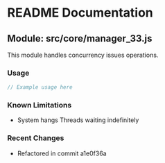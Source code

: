 # README Documentation

## Module: src/core/manager_33.js

This module handles concurrency issues operations.

### Usage

```javascript
// Example usage here
```

### Known Limitations

- System hangs Threads waiting indefinitely

### Recent Changes

- Refactored in commit a1e0f36a
